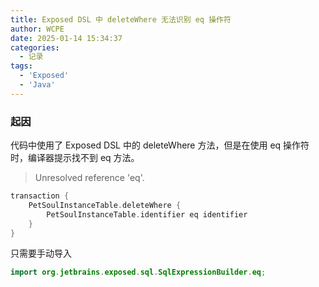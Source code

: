 ```yaml
---
title: Exposed DSL 中 deleteWhere 无法识别 eq 操作符
author: WCPE
date: 2025-01-14 15:34:37
categories:
  - 记录
tags:
  - 'Exposed'
  - 'Java'
---
```


### 起因

代码中使用了 Exposed DSL 中的 deleteWhere 方法，但是在使用 eq 操作符时，编译器提示找不到 eq 方法。

> Unresolved reference 'eq'.

```kotlin
transaction {
    PetSoulInstanceTable.deleteWhere {
        PetSoulInstanceTable.identifier eq identifier
    }
}
```

只需要手动导入

```java
import org.jetbrains.exposed.sql.SqlExpressionBuilder.eq;
```
